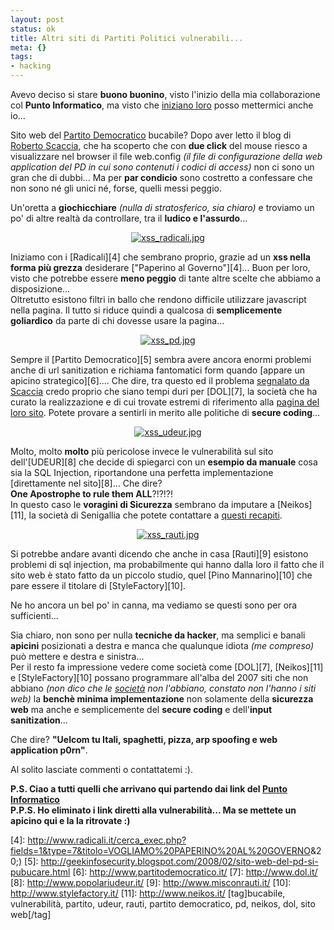 ```yaml
--- 
layout: post
status: ok
title: Altri siti di Partiti Politici vulnerabili...
meta: {}
tags: 
- hacking
---
```

Avevo deciso si stare **buono buonino**, visto l'inizio della mia collaborazione col **Punto Informatico**, ma visto che [iniziano loro][1] posso mettermici anche io...  
  
Sito web del [Partito Democratico][2] bucabile? Dopo aver letto il blog di [Roberto Scaccia][3], che ha scoperto che con **due click** del mouse riesco a visualizzare nel browser il file web.config *(il file di configurazione della web application del PD in cui sono contenuti i codici di access)* non ci sono un gran che di dubbi... Ma per **par condicio** sono costretto a confessare che non sono né gli unici né, forse, quelli messi peggio.  
  
Un'oretta a **giochicchiare** *(nulla di stratosferico, sia chiaro)* e troviamo un po' di altre realtà da controllare, tra il **ludico e l'assurdo**...  
  
<center><a href='http://www.lastknight.com/download//xss_radicali.jpg' title='xss_radicali.jpg'><img src='http://www.lastknight.com/download//xss_radicali.thumbnail.jpg' alt='xss_radicali.jpg' /></a></center>
  
Iniziamo con i [Radicali][4] che sembrano proprio, grazie ad un **xss nella forma più grezza** desiderare ["Paperino al Governo"][4]... Buon per loro, visto che potrebbe essere **meno peggio** di tante altre scelte che abbiamo a disposizione...  
Oltretutto esistono filtri in ballo che rendono difficile utilizzare javascript nella pagina. Il tutto si riduce quindi a qualcosa di **semplicemente goliardico** da parte di chi dovesse usare la pagina...   
  
<center><a href='http://www.lastknight.com/download//xss_pd.jpg' title='xss_pd.jpg'><img src='http://www.lastknight.com/download//xss_pd.thumbnail.jpg' alt='xss_pd.jpg' /></a></center>
  
Sempre il [Partito Democratico][5] sembra avere ancora enormi problemi anche di url sanitization e richiama fantomatici form quando [appare un apicino strategico][6].... Che dire, tra questo ed il problema [segnalato da Scaccia][3] credo proprio che siano tempi duri per [DOL][7], la società che ha curato la realizzazione e di cui trovate estremi di riferimento alla [pagina del loro sito](http://www.dol.it/contatti/contatti.asp). Potete provare a sentirli in merito alle politiche di **secure coding**...  
  
<center><a href='http://www.lastknight.com/download//xss_udeur.jpg' title='xss_udeur.jpg'><img src='http://www.lastknight.com/download//xss_udeur.thumbnail.jpg' alt='xss_udeur.jpg' /></a></center>
  
Molto, molto **molto** più pericolose invece le vulnerabilità sul sito dell'[UDEUR][8] che decide di spiegarci con un **esempio da manuale** cosa sia la SQL Injection, riportandone una perfetta implementazione [direttamente nel sito][8]... Che dire?  
**One Apostrophe to rule them ALL**?!?!?!  
In questo caso le **voragini di Sicurezza** sembrano da imputare a [Neikos][11], la società di Senigallia che potete contattare a [questi recapiti](http://www.neikos.it/contatti.html).  
  
<center><a href='http://www.lastknight.com/download//xss_rauti.jpg' title='xss_rauti.jpg'><img src='http://www.lastknight.com/download//xss_rauti.thumbnail.jpg' alt='xss_rauti.jpg' /></a></center>
  
Si potrebbe andare avanti dicendo che anche in casa [Rauti][9] esistono problemi di sql injection, ma probabilmente qui hanno dalla loro il fatto che il sito web è stato fatto da un piccolo studio, quel [Pino Mannarino][10] che pare essere il titolare di [StyleFactory][10].    
  
Ne ho ancora un bel po' in canna, ma vediamo se questi sono per ora sufficienti...  
  
Sia chiaro, non sono per nulla **tecniche da hacker**, ma semplici e banali **apicini** posizionati a destra e manca che qualunque idiota *(me compreso)* può mettere e destra e sinistra...  
Per il resto fa impressione vedere come società come [DOL][7], [Neikos][11] e [StyleFactory][10] possano programmare all'alba del 2007 siti che non abbiano *(non dico che le <u>società</u> non l'abbiano, constato non l'hanno i siti web)* la **benchè minima implementazione** non solamente della **sicurezza web** ma anche e semplicemente del **secure coding** e dell'**input sanitization**...  
  
Che dire? **"Uelcom tu Itali, spaghetti, pizza, arp spoofing e web application p0rn"**.  
  
Al solito lasciate commenti o contattatemi :).  
  
**P.S. Ciao a tutti quelli che arrivano qui partendo dai link del [Punto Informatico](http://punto-informatico.it/p.aspx?i=2197528)**  
**P.P.S. Ho eliminato i link diretti alla vulnerabilità... Ma se mettete un apicino qui e la la ritrovate :)**
  
[1]: http://punto-informatico.it/p.aspx?i=2196049
[2]: http://www.partitodemocratico.it/
[3]: http://geekinfosecurity.blogspot.com/2008/02/sito-web-del-pd-si-pubucare.html
[4]: http://www.radicali.it/cerca_exec.php?fields=1&type=7&titolo=VOGLIAMO%20PAPERINO%20AL%20GOVERNO&20;)
[5]: http://geekinfosecurity.blogspot.com/2008/02/sito-web-del-pd-si-pubucare.html
[6]: http://www.partitodemocratico.it/
[7]: http://www.dol.it/
[8]: http://www.popolariudeur.it/
[9]: http://www.misconrauti.it/
[10]: http://www.stylefactory.it/
[11]: http://www.neikos.it/
[tag]bucabile, vulnerabilità, partito, udeur, rauti, partito democratico, pd, neikos, dol, sito web[/tag] 
